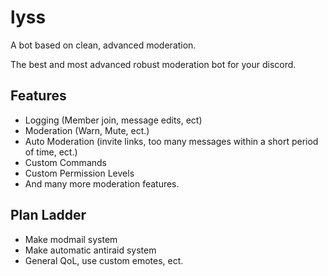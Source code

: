 # lyss

A bot based on clean, advanced moderation. 

The best and most advanced robust moderation bot for your discord. 

## Features

- Logging (Member join, message edits, ect)
- Moderation (Warn, Mute, ect.)
- Auto Moderation (invite links, too many messages within a short period of time, ect.)
- Custom Commands 
- Custom Permission Levels
- And many more moderation features.



## Plan Ladder 

- Make modmail system 
- Make automatic antiraid system 
- General QoL, use custom emotes, ect.
